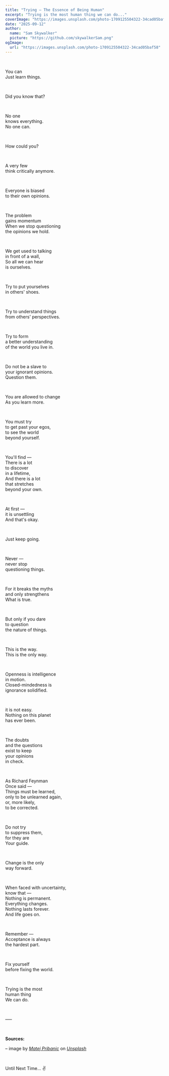 ```yaml
---
title: "Trying — The Essence of Being Human"
excerpt: "Trying is the most human thing we can do..."
coverImage: "https://images.unsplash.com/photo-1709125504322-34cad05baf58"
date: "2025-09-12"
author:
  name: "Sam Skywalker"
  picture: "https://github.com/skywalkerSam.png"
ogImage:
  url: "https://images.unsplash.com/photo-1709125504322-34cad05baf58"
---
```


&nbsp;

You can  
Just learn things.

&nbsp;

Did you know that?

&nbsp;

No one  
knows everything.  
No one can.

&nbsp;

How could you?

&nbsp;

A very few  
think critically anymore.

&nbsp;

Everyone is biased  
to their own opinions.

&nbsp;

The problem  
gains momentum  
When we stop questioning  
the opinions we hold.

&nbsp;

We get used to talking  
in front of a wall,  
So all we can hear  
is ourselves.

&nbsp;

Try to put yourselves  
in others' shoes.

&nbsp;

Try to understand things  
from others' perspectives.

&nbsp;

Try to form  
a better understanding  
of the world you live in.

&nbsp;

Do not be a slave to  
your ignorant opinions.  
Question them.

&nbsp;

You are allowed to change  
As you learn more.

&nbsp;

You must try  
to get past your egos,  
to see the world  
beyond yourself.

&nbsp;

You'll find —  
There is a lot  
to discover  
in a lifetime,  
And there is a lot  
that stretches  
beyond your own.

&nbsp;

At first —  
it is unsettling  
And that's okay.

&nbsp;

Just keep going.

&nbsp;

Never —  
never stop  
questioning things.

&nbsp;

For it breaks the myths  
and only strengthens  
What is true.

&nbsp;

But only if you dare  
to question  
the nature of things.

&nbsp;

This is the way.  
This is the only way.

&nbsp;

Openness is intelligence  
in motion.  
Closed-mindedness is  
ignorance solidified.

&nbsp;

it is not easy.  
Nothing on this planet  
has ever been.

&nbsp;

The doubts  
and the questions  
exist to keep  
your opinions  
in check.

&nbsp;

As Richard Feynman  
Once said —  
Things must be learned,  
only to be unlearned again,  
or, more likely,  
to be corrected.

&nbsp;

Do not try  
to suppress them,  
for they are  
Your guide.

&nbsp;

Change is the only  
way forward.

&nbsp;

When faced with uncertainty,  
know that —  
Nothing is permanent.  
Everything changes.  
Nothing lasts forever.  
And life goes on.

&nbsp;

Remember —  
Acceptance is always  
the hardest part.

&nbsp;

Fix yourself  
before fixing the world.

&nbsp;

Trying is the most  
human thing  
We can do.

&nbsp;

–––

&nbsp;

**Sources:**

– image by [_Matej Pribanic_](https://unsplash.com/@bukze?utm_content=creditCopyText&utm_medium=referral&utm_source=unsplash) on [_Unsplash_](https://unsplash.com/photos/a-woman-standing-on-a-beach-next-to-the-ocean-gTRI_0KMKPM?utm_content=creditCopyText&utm_medium=referral&utm_source=unsplash)

&nbsp;

Until Next Time... ✌️

&nbsp;
